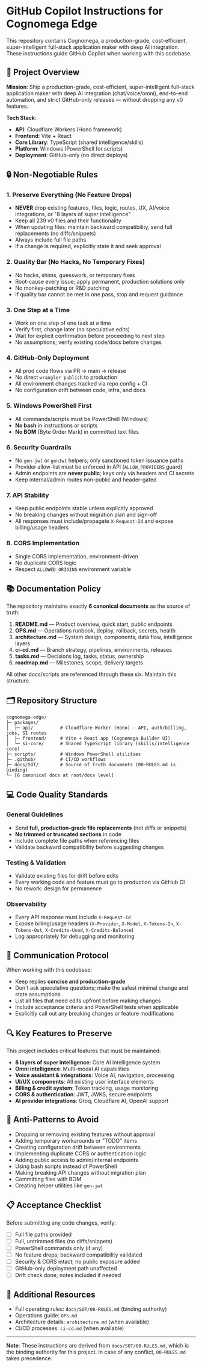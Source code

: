 # GitHub Copilot Instructions for Cognomega Edge

This repository contains Cognomega, a production-grade, cost-efficient, super-intelligent full-stack application maker with deep AI integration. These instructions guide GitHub Copilot when working with this codebase.

## 🎯 Project Overview

**Mission**: Ship a production-grade, cost-efficient, super-intelligent full-stack application maker with deep AI integration (chat/voice/omni), end-to-end automation, and strict GitHub-only releases — without dropping any v0 features.

**Tech Stack**:
- **API**: Cloudflare Workers (Hono framework)
- **Frontend**: Vite + React
- **Core Library**: TypeScript (shared intelligence/skills)
- **Platform**: Windows (PowerShell for scripts)
- **Deployment**: GitHub-only (no direct deploys)

## 🔒 Non-Negotiable Rules

### 1. Preserve Everything (No Feature Drops)
- **NEVER** drop existing features, files, logic, routes, UX, AI/voice integrations, or "8 layers of super intelligence"
- Keep all 239 v0 files and their functionality
- When updating files: maintain backward compatibility, send full replacements (no diffs/snippets)
- Always include full file paths
- If a change is required, explicitly state it and seek approval

### 2. Quality Bar (No Hacks, No Temporary Fixes)
- No hacks, shims, guesswork, or temporary fixes
- Root-cause every issue; apply permanent, production solutions only
- No monkey-patching or R&D patching
- If quality bar cannot be met in one pass, stop and request guidance

### 3. One Step at a Time
- Work on one step of one task at a time
- Verify first, change later (no speculative edits)
- Wait for explicit confirmation before proceeding to next step
- No assumptions; verify existing code/docs before changes

### 4. GitHub-Only Deployment
- All prod code flows via PR → main → release
- No direct `wrangler publish` to production
- All environment changes tracked via repo config + CI
- No configuration drift between code, infra, and docs

### 5. Windows PowerShell First
- All commands/scripts must be PowerShell (Windows)
- **No bash** in instructions or scripts
- **No BOM** (Byte Order Mark) in committed text files

### 6. Security Guardrails
- No `gen-jwt` or `genJwt` helpers; only sanctioned token issuance paths
- Provider allow-list must be enforced in API (`ALLOW_PROVIDERS` guard)
- Admin endpoints are **never public**; keys only via headers and CI secrets
- Keep internal/admin routes non-public and header-gated

### 7. API Stability
- Keep public endpoints stable unless explicitly approved
- No breaking changes without migration plan and sign-off
- All responses must include/propagate `X-Request-Id` and expose billing/usage headers

### 8. CORS Implementation
- Single CORS implementation, environment-driven
- No duplicate CORS logic
- Respect `ALLOWED_ORIGINS` environment variable

## 📚 Documentation Policy

The repository maintains exactly **6 canonical documents** as the source of truth:

1. **README.md** — Product overview, quick start, public endpoints
2. **OPS.md** — Operations runbook, deploy, rollback, secrets, health
3. **architecture.md** — System design, components, data flow, intelligence layers
4. **ci-cd.md** — Branch strategy, pipelines, environments, releases
5. **tasks.md** — Decisions log, tasks, status, ownership
6. **roadmap.md** — Milestones, scope, delivery targets

All other docs/scripts are referenced through these six. Maintain this structure.

## 🗂️ Repository Structure

```
cognomega-edge/
├─ packages/
│  ├─ api/          # Cloudflare Worker (Hono) — API, auth/billing, jobs, SI routes
│  ├─ frontend/     # Vite + React app (Cognomega Builder UI)
│  └─ si-core/      # Shared TypeScript library (skills/intelligence core)
├─ scripts/         # Windows PowerShell utilities
├─ .github/         # CI/CD workflows
├─ docs/SOT/        # Source of Truth documents (00-RULES.md is binding)
└─ [6 canonical docs at root/docs level]
```

## 💻 Code Quality Standards

### General Guidelines
- Send **full, production-grade file replacements** (not diffs or snippets)
- **No trimmed or truncated sections** in code
- Include complete file paths when referencing files
- Validate backward compatibility before suggesting changes

### Testing & Validation
- Validate existing files for drift before edits
- Every working code and feature must go to production via GitHub CI
- No rework: design for permanence

### Observability
- Every API response must include `X-Request-Id`
- Expose billing/usage headers (`X-Provider`, `X-Model`, `X-Tokens-In`, `X-Tokens-Out`, `X-Credits-Used`, `X-Credits-Balance`)
- Log appropriately for debugging and monitoring

## 🎨 Communication Protocol

When working with this codebase:
- Keep replies **concise and production-grade**
- Don't ask speculative questions; make the safest minimal change and state assumptions
- List all files that need edits upfront before making changes
- Include acceptance criteria and PowerShell tests when applicable
- Explicitly call out any breaking changes or feature modifications

## 🔍 Key Features to Preserve

This project includes critical features that must be maintained:
- **8 layers of super intelligence**: Core AI intelligence system
- **Omni intelligence**: Multi-modal AI capabilities
- **Voice assistant & integrations**: Voice AI, navigation, processing
- **UI/UX components**: All existing user interface elements
- **Billing & credit system**: Token tracking, usage monitoring
- **CORS & authentication**: JWT, JWKS, secure endpoints
- **AI provider integrations**: Groq, Cloudflare AI, OpenAI support

## 🚫 Anti-Patterns to Avoid

- Dropping or removing existing features without approval
- Adding temporary workarounds or "TODO" items
- Creating configuration drift between environments
- Implementing duplicate CORS or authentication logic
- Adding public access to admin/internal endpoints
- Using bash scripts instead of PowerShell
- Making breaking API changes without migration plan
- Committing files with BOM
- Creating helper utilities like `gen-jwt`

## 📋 Acceptance Checklist

Before submitting any code changes, verify:
- [ ] Full file paths provided
- [ ] Full, untrimmed files (no diffs/snippets)
- [ ] PowerShell commands only (if any)
- [ ] No feature drops; backward compatibility validated
- [ ] Security & CORS intact; no public exposure added
- [ ] GitHub-only deployment path unaffected
- [ ] Drift check done; notes included if needed

## 🔗 Additional Resources

- Full operating rules: `docs/SOT/00-RULES.md` (binding authority)
- Operations guide: `OPS.md`
- Architecture details: `architecture.md` (when available)
- CI/CD processes: `ci-cd.md` (when available)

---

**Note**: These instructions are derived from `docs/SOT/00-RULES.md`, which is the binding authority for this project. In case of any conflict, `00-RULES.md` takes precedence.
